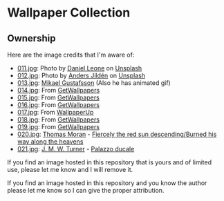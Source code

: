 # Wallpaper Collection

## Ownership

Here are the image credits that I'm aware of:

- [011.jpg](011.jpg): Photo by [Daniel Leone](https://unsplash.com/@danielleone?utm_source=unsplash&amp;utm_medium=referral&amp;utm_content=creditCopyText) on [Unsplash](https://unsplash.com/s/photos/wallpaper?utm_source=unsplash&amp;utm_medium=referral&amp;utm_content=creditCopyText)
- [012.jpg](012.jpg): Photo by [Anders Jildén](https://unsplash.com/@andersjilden?utm_source=unsplash&utm_medium=referral&utm_content=creditCopyText) on [Unsplash](https://unsplash.com/s/photos/wallpaper?utm_source=unsplash&utm_medium=referral&utm_content=creditCopyText)
- [013.jpg](013.jpg): [Mikael Gustafsson](https://www.instagram.com/mklgustafsson/) (Also he has animated gif)
- [014.jpg](014.jpg): From [GetWallpapers](http://getwallpapers.com/collection/arch-linux-wallpaper)
- [015.jpg](015.jpg): From [GetWallpapers](http://getwallpapers.com/collection/arch-linux-wallpaper)
- [016.jpg](016.jpg): From [GetWallpapers](http://getwallpapers.com/collection/arch-linux-wallpaper)
- [017.jpg](017.jpg): From [WallpaperUp](https://www.wallpaperup.com/469287/MONKEY_ISLAND_adventure_animation_fantasy.html)
- [018.jpg](018.jpg): From [GetWallpapers](http://getwallpapers.com/collection/nuka-cola-girl-wallpaper)
- [019.jpg](019.jpg): From [GetWallpapers](http://getwallpapers.com/collection/nuka-cola-girl-wallpaper)
- [020.jpg](020.jpg): [Thomas Moran](https://en.wikipedia.org/wiki/Thomas_Moran) - [Fiercely the red sun descending/Burned his way along the heavens](https://ncartmuseum.org/art/detail/fiercely_the_red_sun_descending_burned_his_way_along_the_heavens)
- [021.jpg](021.jpg): [J. M. W. Turner](https://en.wikipedia.org/wiki/J._M._W._Turner) - [Palazzo ducale](https://commons.wikimedia.org/wiki/File:Joseph_Mallord_William_Turner_094.jpg)

If you find an image hosted in this repository that is yours and of limited use,
please let me know and I will remove it.

If you find an image hosted in this repository and you know the author please
let me know so I can give the proper attribution.
